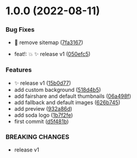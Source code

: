 # 1.0.0 (2022-08-11)


### Bug Fixes

* 🐛 remove sitemap ([7fa3167](https://github.com/fairdataihub/og-image/commit/7fa31679e8553d907c815ad695341daad75b5c0c))


* feat!: 💥 ✨ release v1 ([050efc5](https://github.com/fairdataihub/og-image/commit/050efc503e1b7c59cedf374cc34021f2d996f728))


### Features

* ✨ release v1 ([15b0d77](https://github.com/fairdataihub/og-image/commit/15b0d77f36167b7232a40f0505808197a7bb764f))
* add custom background ([518d4b5](https://github.com/fairdataihub/og-image/commit/518d4b5ea1873f7bba414112c0c67c5789c093fd))
* add fairshare and default thumbnails ([06a498f](https://github.com/fairdataihub/og-image/commit/06a498f6b24e2f678e4e60d9acd26275a323b4bf))
* add fallback and default images ([626b745](https://github.com/fairdataihub/og-image/commit/626b7459342300aadb65fb63ef9592577295ebaa))
* add preview ([932a86d](https://github.com/fairdataihub/og-image/commit/932a86d47dcfd1bd190594aeda87b4e3dd35f06e))
* add soda logo ([1b7f2fe](https://github.com/fairdataihub/og-image/commit/1b7f2fe95ce354426a2eb1eb75d670c45116ac5d))
* first commit ([d5f481b](https://github.com/fairdataihub/og-image/commit/d5f481bd24c22036ab770c214e27eba4bccced61))


### BREAKING CHANGES

* release v1
